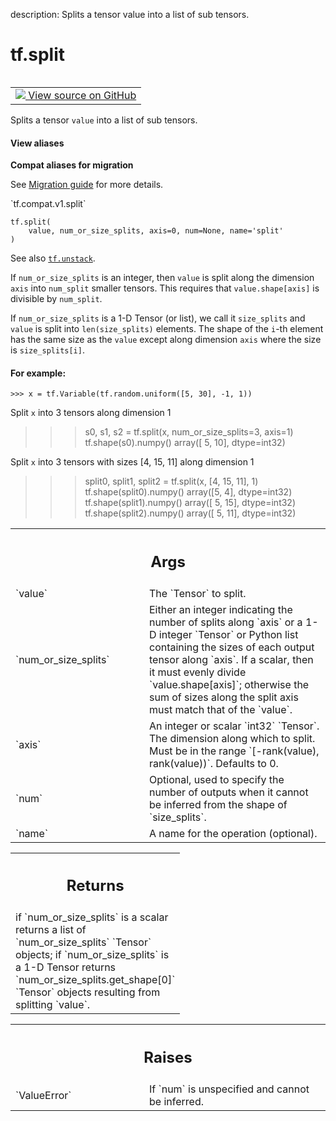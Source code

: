 description: Splits a tensor value into a list of sub tensors.

<div itemscope itemtype="http://developers.google.com/ReferenceObject">
<meta itemprop="name" content="tf.split" />
<meta itemprop="path" content="Stable" />
</div>

# tf.split

<!-- Insert buttons and diff -->

<table class="tfo-notebook-buttons tfo-api nocontent" align="left">
<td>
  <a target="_blank" href="https://github.com/tensorflow/tensorflow/blob/r2.2/tensorflow/python/ops/array_ops.py#L1888-L1962">
    <img src="https://www.tensorflow.org/images/GitHub-Mark-32px.png" />
    View source on GitHub
  </a>
</td>
</table>



Splits a tensor `value` into a list of sub tensors.

<section class="expandable">
  <h4 class="showalways">View aliases</h4>
  <p>
<b>Compat aliases for migration</b>
<p>See
<a href="https://www.tensorflow.org/guide/migrate">Migration guide</a> for
more details.</p>
<p>`tf.compat.v1.split`</p>
</p>
</section>

<pre class="devsite-click-to-copy prettyprint lang-py tfo-signature-link">
<code>tf.split(
    value, num_or_size_splits, axis=0, num=None, name='split'
)
</code></pre>



<!-- Placeholder for "Used in" -->

See also <a href="../tf/unstack.md"><code>tf.unstack</code></a>.

If `num_or_size_splits` is an integer, then `value` is split along the
dimension `axis` into `num_split` smaller tensors. This requires that
`value.shape[axis]` is divisible by `num_split`.

If `num_or_size_splits` is a 1-D Tensor (or list), we call it `size_splits`
and `value` is split into `len(size_splits)` elements. The shape of the `i`-th
element has the same size as the `value` except along dimension `axis` where
the size is `size_splits[i]`.

#### For example:



```
>>> x = tf.Variable(tf.random.uniform([5, 30], -1, 1))
```

Split `x` into 3 tensors along dimension 1
>>> s0, s1, s2 = tf.split(x, num_or_size_splits=3, axis=1)
>>> tf.shape(s0).numpy()
array([ 5, 10], dtype=int32)

Split `x` into 3 tensors with sizes [4, 15, 11] along dimension 1
>>> split0, split1, split2 = tf.split(x, [4, 15, 11], 1)
>>> tf.shape(split0).numpy()
array([5, 4], dtype=int32)
>>> tf.shape(split1).numpy()
array([ 5, 15], dtype=int32)
>>> tf.shape(split2).numpy()
array([ 5, 11], dtype=int32)

<!-- Tabular view -->
 <table class="responsive fixed orange">
<colgroup><col width="214px"><col></colgroup>
<tr><th colspan="2"><h2 class="add-link">Args</h2></th></tr>

<tr>
<td>
`value`
</td>
<td>
The `Tensor` to split.
</td>
</tr><tr>
<td>
`num_or_size_splits`
</td>
<td>
Either an integer indicating the number of splits along
`axis` or a 1-D integer `Tensor` or Python list containing the sizes of
each output tensor along `axis`. If a scalar, then it must evenly divide
`value.shape[axis]`; otherwise the sum of sizes along the split axis
must match that of the `value`.
</td>
</tr><tr>
<td>
`axis`
</td>
<td>
An integer or scalar `int32` `Tensor`. The dimension along which to
split. Must be in the range `[-rank(value), rank(value))`. Defaults to 0.
</td>
</tr><tr>
<td>
`num`
</td>
<td>
Optional, used to specify the number of outputs when it cannot be
inferred from the shape of `size_splits`.
</td>
</tr><tr>
<td>
`name`
</td>
<td>
A name for the operation (optional).
</td>
</tr>
</table>



<!-- Tabular view -->
 <table class="responsive fixed orange">
<colgroup><col width="214px"><col></colgroup>
<tr><th colspan="2"><h2 class="add-link">Returns</h2></th></tr>
<tr class="alt">
<td colspan="2">
if `num_or_size_splits` is a scalar returns a list of `num_or_size_splits`
`Tensor` objects; if `num_or_size_splits` is a 1-D Tensor returns
`num_or_size_splits.get_shape[0]` `Tensor` objects resulting from splitting
`value`.
</td>
</tr>

</table>



<!-- Tabular view -->
 <table class="responsive fixed orange">
<colgroup><col width="214px"><col></colgroup>
<tr><th colspan="2"><h2 class="add-link">Raises</h2></th></tr>

<tr>
<td>
`ValueError`
</td>
<td>
If `num` is unspecified and cannot be inferred.
</td>
</tr>
</table>

